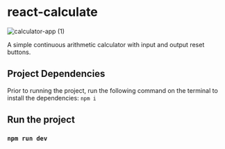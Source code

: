 # react-calculate
![calculator-app (1)](https://github.com/kymyr/react-calculate/assets/62489380/82494494-b5f1-4736-8b28-c03b4282997d)

A simple continuous arithmetic calculator with input and output reset buttons.

## Project Dependencies

Prior to running the project, run the following command on the terminal to install the dependencies: `npm i`

## Run the project

### `npm run dev`
